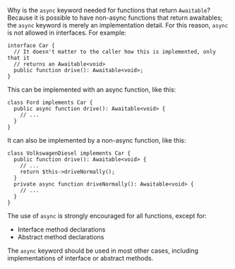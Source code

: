 Why is the `async` keyword needed for functions that return `Awaitable`? Because it is possible to have non-async functions that
return awaitables; the `async` keyword is merely an implementation detail. For this reason, `async` is not allowed in interfaces. For example:

```interface.inc.php no-auto-output
interface Car {
  // It doesn't matter to the caller how this is implemented, only that it
  // returns an Awaitable<void>
  public function drive(): Awaitable<void>;
}
```

This can be implemented with an async function, like this:

```async-impl.php no-auto-output
class Ford implements Car {
  public async function drive(): Awaitable<void> {
    // ...
  }
}
```

It can also be implemented by a non-async function, like this:

```non-async-impl.php no-auto-output
class VolkswagenDiesel implements Car {
  public function drive(): Awaitable<void> {
    // ...
    return $this->driveNormally();
  }
  private async function driveNormally(): Awaitable<void> {
    // ...
  }
}
```

The use of `async` is strongly encouraged for all functions, except for:
- Interface method declarations
- Abstract method declarations

The `async` keyword should be used in most other cases, including implementations of interface or abstract methods.

